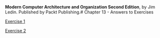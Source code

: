 __Modern Computer Architecture and Organization Second Edition__, by Jim Ledin. Published by Packt Publishing.# Chapter 13 - Answers to Exercises

[Exercise 1](Ex__1_weather_sys_diagram.md)

[Exercise 2](Ex__2_weather_sys_processor.md)
